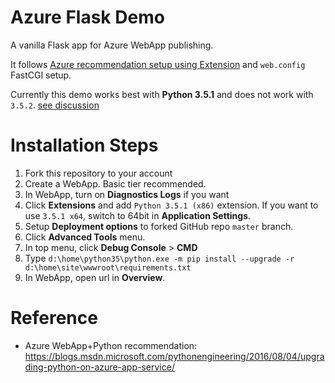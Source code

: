 # Azure Flask Demo

A vanilla Flask app for Azure WebApp publishing.

It follows [Azure recommendation setup using Extension](https://blogs.msdn.microsoft.com/pythonengineering/2016/08/04/upgrading-python-on-azure-app-service/) and `web.config` FastCGI setup.

Currently this demo works best with **Python 3.5.1** and does not work with `3.5.2`. [see discussion](https://github.com/Microsoft/PTVS/issues/1791)

# Installation Steps

1. Fork this repository to your account
1. Create a WebApp. Basic tier recommended.
1. In WebApp, turn on **Diagnostics Logs** if you want 
1. Click **Extensions** and add `Python 3.5.1 (x86)` extension. If you want to use `3.5.1 x64`, switch to 64bit in **Application Settings**.
1. Setup **Deployment options** to forked GitHub repo `master` branch.
1. Click **Advanced Tools** menu.
1. In top menu, click **Debug Console** > **CMD**
1. Type `d:\home\python35\python.exe -m pip install --upgrade -r d:\home\site\wwwroot\requirements.txt`
1. In WebApp, open url in **Overview**.

# Reference
- Azure WebApp+Python recommendation: https://blogs.msdn.microsoft.com/pythonengineering/2016/08/04/upgrading-python-on-azure-app-service/

